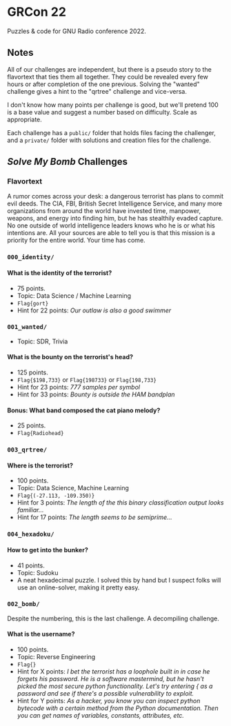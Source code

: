 # GRCon 22

Puzzles & code for GNU Radio conference 2022.

## Notes

All of our challenges are independent, but there is a pseudo story to the flavortext that ties them all together. They could be revealed every few hours or after completion of the one previous. Solving the "wanted" challenge gives a hint to the "qrtree" challenge and vice-versa.

I don't know how many points per challenge is good, but we'll pretend 100 is a base value and suggest a number based on difficulty. Scale as appropriate.

Each challenge has a `public/` folder that holds files facing the challenger, and a `private/` folder with solutions and creation files for the challenge.

## *Solve My Bomb* Challenges

### Flavortext

A rumor comes across your desk: a dangerous terrorist has plans to commit evil deeds. The CIA, FBI, British Secret Intelligence Service, and many more organizations from around the world have invested time, manpower, weapons, and energy into finding him, but he has stealthily evaded capture. No one outside of world intelligence leaders knows who he is or what his intentions are. All your sources are able to tell you is that this mission is a priority for the entire world. Your time has come. 

### `000_identity/`

#### What is the identity of the terrorist?

* 75 points.
* Topic: Data Science / Machine Learning
* `Flag{gort}`
* Hint for 22 points: *Our outlaw is also a good swimmer*

### `001_wanted/`

* Topic: SDR, Trivia

#### What is the bounty on the terrorist's head?

* 125 points.
* `Flag{$198,733}` or `Flag{198733}` or `Flag{198,733}`
* Hint for 23 points: *777 samples per symbol*
* Hint for 33 points: *Bounty is outside the HAM bandplan*

#### Bonus: What band composed the cat piano melody?

* 25 points.
* `Flag{Radiohead}`

### `003_qrtree/`

#### Where is the terrorist?

* 100 points.
* Topic: Data Science, Machine Learning
* `Flag{(-27.113, -109.350)}`
* Hint for 3 points: *The length of the this binary classification output looks familiar...*
* Hint for 17 points: *The length seems to be semiprime...* 

### `004_hexadoku/`

#### How to get into the bunker?

* 41 points.
* Topic: Sudoku
* A neat hexadecimal puzzle. I solved this by hand but I suspect folks will use an online-solver, making it pretty easy.

### `002_bomb/`

Despite the numbering, this is the last challenge. A decompiling challenge.

#### What is the username?

* 100 points.
* Topic: Reverse Engineering
* `Flag{}`
* Hint for X points: *I bet the terrorist has a loophole built in in case he forgets his password. He is a software mastermind, but he hasn't picked the most secure python functionality. Let's try entering { as a password and see if there's a possible vulnerability to exploit.*
* Hint for Y points: *As a hacker, you know you can inspect python bytecode with a certain method from the Python documentation. Then you can get names of variables, constants, attributes, etc.*

